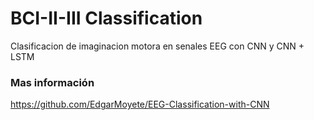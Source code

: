 # BCI-II-III Classification
Clasificacion de imaginacion motora en senales EEG con CNN y CNN + LSTM

### Mas información
https://github.com/EdgarMoyete/EEG-Classification-with-CNN